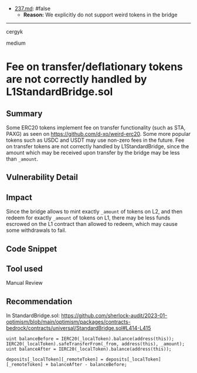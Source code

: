 
- [237.md](processed/false/237.md): #false
  - **Reason:** We explicitly do not support weird tokens in the bridge

---

cergyk

medium

# Fee on transfer/deflationary tokens are not correctly handled by L1StandardBridge.sol

## Summary
Some ERC20 tokens implement fee on transfer functionality (such as STA, PAXG) as seen on https://github.com/d-xo/weird-erc20. Some more popular tokens such as USDC and USDT may use non-zero fees in the future.
Fee on transfer tokens are not correctly handled by L1StandardBridge, since the amount which may be received upon transfer by the bridge may be less than `_amount`.

## Vulnerability Detail

## Impact
Since the bridge allows to mint exactly `_amount` of tokens on L2, and then redeem for exactly `_amount` of tokens on L1, there may be less funds escrowed on the L1 contract than allowed to redeem, which may cause some withdrawals to fail.

## Code Snippet

## Tool used

Manual Review

## Recommendation
In StandardBridge.sol:
https://github.com/sherlock-audit/2023-01-optimism/blob/main/optimism/packages/contracts-bedrock/contracts/universal/StandardBridge.sol#L414-L415

```solidity
uint balanceBefore = IERC20(_localToken).balance(address(this));
IERC20(_localToken).safeTransferFrom(_from, address(this), _amount);
uint balanceAfter = IERC20(_localToken).balance(address(this));

deposits[_localToken][_remoteToken] = deposits[_localToken][_remoteToken] + balanceAfter - balanceBefore;
```